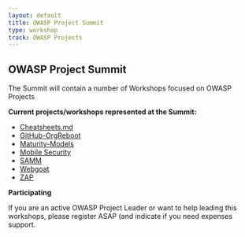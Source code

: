 ```yaml
---
layout: default
title: OWASP Project Summit
type: workshop
track: OWASP Projects
---
```


## OWASP Project Summit

The Summit will contain a number of Workshops focused on OWASP Projects

**Current projects/workshops represented at the Summit:**

* [Cheatsheets.md](OWASP-Cheatsheet.html)
* [GitHub-OrgReboot](GitHub-OrgReboot.html)
* [Maturity-Models](Maturity-Models.html)
* [Mobile Security](Mobile_Security.html)
* [SAMM](SAMM.html)
* [Webgoat](Webgoat.html)
* [ZAP](ZAP.html)


**Participating**

If you are an active OWASP Project Leader or want to help leading this workshops, please register ASAP (and indicate if you need expenses support.
